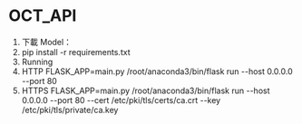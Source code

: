 # OCT_API

1. 下載 Model：
1. pip install -r requirements.txt
1. Running
  1. HTTP FLASK_APP=main.py /root/anaconda3/bin/flask run --host 0.0.0.0 --port 80
  1. HTTPS FLASK_APP=main.py /root/anaconda3/bin/flask run --host 0.0.0.0 --port 80 --cert /etc/pki/tls/certs/ca.crt --key /etc/pki/tls/private/ca.key
